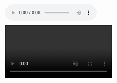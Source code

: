 
<audio src="/assets/Media/Audio/samsara.mp3" controls></audio>

<video src="/assets/Media/Videos/atami-station-iphone.mp4" autoplay muted loop playsinline width="350">
</video>
